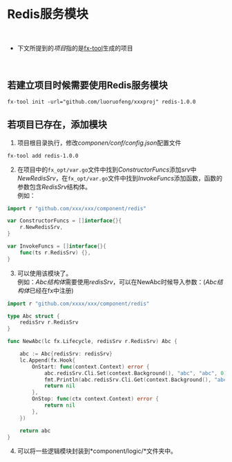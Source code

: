 # Redis服务模块

<br>

* 下文所提到的*项目*指的是[fx-tool](https://github.com/luoruofeng/fx-tool)生成的项目

<br>

## 若建立项目时候需要使用Redis服务模块
```shell
fx-tool init -url="github.com/luoruofeng/xxxproj" redis-1.0.0
```

## 若项目已存在，添加模块
1. 项目根目录执行，修改*componen/conf/config.json*配置文件
```shell
fx-tool add redis-1.0.0
```
2. 在项目中的`fx_opt/var.go`文件中找到*ConstructorFuncs*添加*srv*中*NewRedisSrv*，在`fx_opt/var.go`文件中找到*InvokeFuncs*添加函数，函数的参数包含*RedisSrv*结构体。   
例如：
```go
import r "github.com/xxx/xxx/component/redis"

var ConstructorFuncs = []interface{}{
	r.NewRedisSrv,
}

var InvokeFuncs = []interface{}{
	func(ts r.RedisSrv) {},
}

```
3. 可以使用该模块了。    
例如：*Abc结构体*需要使用*redisSrv*，可以在NewAbc时候导入参数：(*Abc结构体*已经在fx中注册)
```go
import r "github.com/xxxx/xxx/component/redis"

type Abc struct {
	redisSrv r.RedisSrv
}

func NewAbc(lc fx.Lifecycle, redisSrv r.RedisSrv) Abc {

	abc := Abc{redisSrv: redisSrv}
	lc.Append(fx.Hook{
		OnStart: func(context.Context) error {
			abc.redisSrv.Cli.Set(context.Background(), "abc", "abc", 0)
			fmt.Println(abc.redisSrv.Cli.Get(context.Background(), "abc"))
			return nil
		},
		OnStop: func(ctx context.Context) error {
			return nil
		},
	})

	return abc
}
```

4. 可以将一些逻辑模块封装到*component/logic/*文件夹中。

<br>
